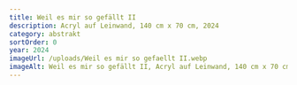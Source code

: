 ```yaml
---
title: Weil es mir so gefällt II
description: Acryl auf Leinwand, 140 cm x 70 cm, 2024
category: abstrakt
sortOrder: 0
year: 2024
imageUrl: /uploads/Weil es mir so gefaellt II.webp
imageAlt: Weil es mir so gefällt II, Acryl auf Leinwand, 140 cm x 70 cm, 2024
---
```

